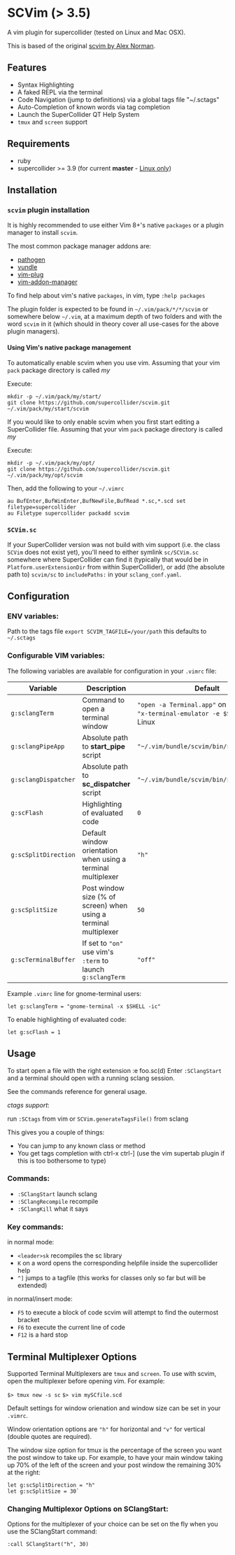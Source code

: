 SCVim (> 3.5)
==============

A vim plugin for supercollider (tested on Linux and Mac OSX).

This is based of the original [scvim by Alex Norman](https://www.x37v.info/projects/scvim/).

Features
--------

* Syntax Highlighting
* A faked REPL via the terminal
* Code Navigation (jump to definitions) via a global tags file "~/.sctags"
* Auto-Completion of known words via tag completion
* Launch the SuperCollider QT Help System
* `tmux` and `screen` support

Requirements
------------

* ruby
* supercollider >= 3.9 (for current **master** - [Linux only](https://github.com/supercollider/scvim/issues/27))

Installation
------------

### `scvim` plugin installation

It is highly recommended to use either Vim 8+'s native `packages` or a plugin
manager to install `scvim`.

The most common package manager addons are:

* [pathogen](https://github.com/tpope/vim-pathogen)
* [vundle](https://github.com/VundleVim/Vundle.vim)
* [vim-plug](https://github.com/junegunn/vim-plug)
* [vim-addon-manager](https://github.com/MarcWeber/vim-addon-manager)

To find help about vim's native `packages`, in vim, type `:help packages`

The plugin folder is expected to be found in `~/.vim/pack/*/*/scvim`
or somewhere below `~/.vim`, at a maximum depth of two folders and with the
word `scvim` in it (which should in theory cover all use-cases for the above
plugin managers).

#### Using Vim's native package management

To automatically enable scvim when you use vim.
Assuming that your vim `pack` package directory is called *my*

Execute:
```
mkdir -p ~/.vim/pack/my/start/
git clone https://github.com/supercollider/scvim.git ~/.vim/pack/my/start/scvim
```

If you would like to only enable scvim when you first start editing a
SuperCollider file.
Assuming that your vim `pack` package directory is called *my*

Execute:
```
mkdir -p ~/.vim/pack/my/opt/
git clone https://github.com/supercollider/scvim.git ~/.vim/pack/my/opt/scvim
```

Then, add the following to your `~/.vimrc`

```
au BufEnter,BufWinEnter,BufNewFile,BufRead *.sc,*.scd set filetype=supercollider
au Filetype supercollider packadd scvim
```

### `SCVim.sc`

If your SuperCollider version was not build with vim support (i.e. the class
`SCVim` does not exist yet), you'll need to either symlink `sc/SCVim.sc`
somewhere where SuperCollider can find it (typically that would be in
`Platform.userExtensionDir` from within SuperCollider), or add (the absolute
path to) `scvim/sc` to `includePaths:` in your `sclang_conf.yaml`.

Configuration
-------------

### ENV variables:

Path to the tags file
`export SCVIM_TAGFILE=/your/path` this defaults to `~/.sctags`

### Configurable VIM variables:

The following variables are available for configuration in your `.vimrc` file:

| Variable | Description | Default |
| -------- | ----------- | ------- |
| `g:sclangTerm`       | Command to open a terminal window                                | `"open -a Terminal.app"` on macOS,<br />`"x-terminal-emulator -e $SHELL -ic"` on Linux |
| `g:sclangPipeApp`    | Absolute path to **start_pipe** script                           | `"~/.vim/bundle/scvim/bin/start_pipe"` |
| `g:sclangDispatcher` | Absolute path to **sc_dispatcher** script                        | `"~/.vim/bundle/scvim/bin/sc_dispatcher"` |
| `g:scFlash`          | Highlighting of evaluated code                                   | `0` |
| `g:scSplitDirection` | Default window orientation when using a terminal multiplexer     | `"h"` |
| `g:scSplitSize`      | Post window size (% of screen) when using a terminal multiplexer | `50` |
| `g:scTerminalBuffer` | If set to `"on"` use vim's `:term` to launch `g:sclangTerm`      | `"off"` |

Example `.vimrc` line for gnome-terminal users:

    let g:sclangTerm = "gnome-terminal -x $SHELL -ic"

To enable highlighting of evaluated code:

    let g:scFlash = 1

Usage
-----
To start open a file with the right extension :e foo.sc(d)
Enter `:SClangStart` and a terminal should open with a running sclang session.

See the commands reference for general usage.

_ctags support_:

run `:SCtags` from vim or `SCVim.generateTagsFile()` from sclang

This gives you a couple of things:

* You can jump to any known class or method
* You get tags completion with ctrl-x ctrl-] (use the vim supertab plugin if this is too
  bothersome to type)

### Commands:

* `:SClangStart` launch sclang
* `:SClangRecompile` recompile
* `:SClangKill` what it says

### Key commands:

in normal mode:

* `<leader>sk` recompiles the sc library
* `K` on a word opens the corresponding helpfile inside the supercollider help
* `^]` jumps to a tagfile (this works for classes only so far but will be
  extended)

in normal/insert mode:

* `F5` to execute a block of code scvim will attempt to find the outermost bracket
* `F6` to execute the current line of code
* `F12` is a hard stop

Terminal Multiplexer Options
----------------------------

Supported Terminal Multiplexers are `tmux` and `screen`. To use with scvim, open
the multiplexer before opening vim.
For example:

`$> tmux new -s sc`
`$> vim mySCfile.scd`

Default settings for window orienation and window size can be set in your `.vimrc`.

Window orientation options are `"h"` for horizontal and `"v"` for vertical (double
quotes are required).

The window size option for tmux is the percentage of the screen you want the post
window to take up. For example, to have your main window taking up 70% of the left
of the screen and your post window the remaining 30% at the right:

    let g:scSplitDirection = "h"
    let g:scSplitSize = 30`

### Changing Multiplexor Options on SClangStart:

Options for the multiplexer of your choice can be set on the fly when you use the
SClangStart command:

`:call SClangStart("h", 30)`
